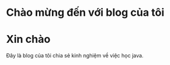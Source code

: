 # Chào mừng đến với blog của tôi


# Xin chào 

Đây là blog của tôi chia sẻ kinh nghiệm về việc học java. 


